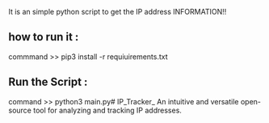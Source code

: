 It is an simple python script to get the IP address INFORMATION!!

## how to run it :

commmand >> pip3 install -r requiuirements.txt

## Run the Script :

command >> python3 main.py# IP_Tracker_
 An intuitive and versatile open-source tool for analyzing and tracking IP addresses.
